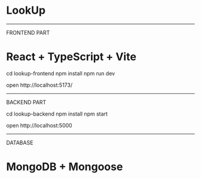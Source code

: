 # LookUp

---

FRONTEND PART

# React + TypeScript + Vite

cd lookup-frontend
npm install
npm run dev

open http://localhost:5173/

---

BACKEND PART

cd lookup-backend
npm install
npm start

open http://localhost:5000

---

DATABASE

# MongoDB + Mongoose



